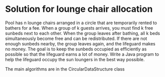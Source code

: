 # Solution for lounge chair allocation
Pool has n lounge chairs arranged in a circle that are temporarily rented to bathers for a fee.
When a group of k guests arrives, you must find k free sunbeds next to each other.
When the group leaves after bathing, all k beds simultaneously become free and can be redistributed.
If there are not enough sunbeds nearby, the group leaves again, and the lifeguard makes no money.
The goal is to keep the sunbeds occupied as efficiently as possible so that the lifeguard earns a lot of money.
Write a Java program to help the lifeguard occupy the sun loungers in the best way possible.

The main algorithms are in the CircularDataStructure class
